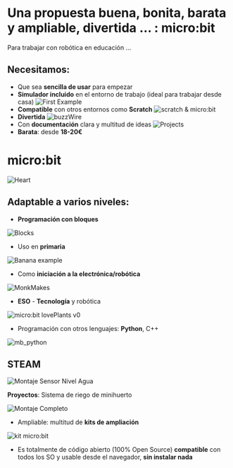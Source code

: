 # Una propuesta buena, bonita, barata y ampliable, divertida … : micro:bit

Para trabajar con robótica en educación … 

## Necesitamos:

* Que sea **sencilla de usar** para empezar
* **Simulador incluido** en el entorno de trabajo (ideal para trabajar desde casa)
![First Example](FirstExample.gif)
* **Compatible** con otros entornos como **Scratch**
![scratch & micro:bit](scratch-meets-microbit.png)
* **Divertida**
![buzzWire](buzzWire.png)
* Con **documentación** clara y multitud de ideas 
![Projects](Projects.png)
* **Barata**: desde **18-20€**

# micro:bit

![Heart](Heart.gif)



## Adaptable a varios niveles: 

* **Programación con bloques**

![Blocks](functions.gif)

* Uso en **primaria**

![Banana example](banana-keyboard-12.png)

* Como **iniciación a la electrónica/robótica**

![MonkMakes](MonkMakes.jpeg)

* **ESO** - **Tecnología** y robótica

![micro:bit lovePlants v0](mb_lovePlant_v0.jpg)

* Programación con otros lenguajes: **Python**, C++

![mb_python](mb_python.png)

## STEAM

![Montaje Sensor Nivel Agua](MontajeSensorNivelAgua.jpg)

**Proyectos**: Sistema de riego de minihuerto

![Montaje Completo](MontajeCompleto.jpg)

* Ampliable: multitud de **kits de ampliación**

![kit micro:bit](kit_microbit.jpg)

* Es totalmente de código abierto (100% Open Source) **compatible** con todos los SO y usable desde el navegador, **sin instalar nada**
